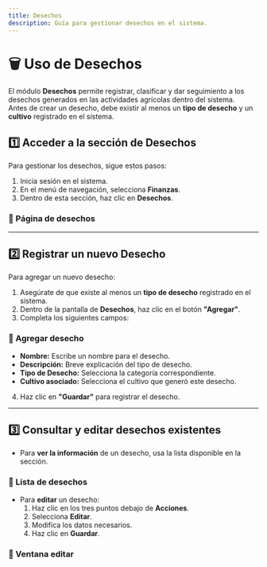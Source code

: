 ```yaml
---
title: Desechos
description: Guía para gestionar desechos en el sistema.
---
```


# 🗑️ Uso de Desechos

El módulo **Desechos** permite registrar, clasificar y dar seguimiento a los desechos generados en las actividades agrícolas dentro del sistema.  
Antes de crear un desecho, debe existir al menos un **tipo de desecho** y un **cultivo** registrado en el sistema.

## 1️⃣ Acceder a la sección de Desechos

Para gestionar los desechos, sigue estos pasos:

1. Inicia sesión en el sistema.
2. En el menú de navegación, selecciona **Finanzas**.
3. Dentro de esta sección, haz clic en **Desechos**.

### 📸 Página de desechos  
---

## 2️⃣ Registrar un nuevo Desecho

Para agregar un nuevo desecho:

1. Asegúrate de que existe al menos un **tipo de desecho** registrado en el sistema.
2. Dentro de la pantalla de **Desechos**, haz clic en el botón **"Agregar"**.
3. Completa los siguientes campos:

### 📸 Agregar desecho  


- **Nombre:** Escribe un nombre para el desecho.
- **Descripción:** Breve explicación del tipo de desecho.
- **Tipo de Desecho:** Selecciona la categoría correspondiente.
- **Cultivo asociado:** Selecciona el cultivo que generó este desecho.

4. Haz clic en **"Guardar"** para registrar el desecho.

---

## 3️⃣ Consultar y editar desechos existentes

- Para **ver la información** de un desecho, usa la lista disponible en la sección.

### 📸 Lista de desechos  


- Para **editar** un desecho:
  1. Haz clic en los tres puntos debajo de **Acciones**.
  2. Selecciona **Editar**.
  3. Modifica los datos necesarios.
  4. Haz clic en **Guardar**.

### 📸 Ventana editar  


 

